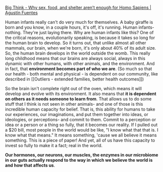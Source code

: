 [Big Think - Why sex, food, and shelter aren’t enough for Homo Sapiens | Agustín Fuentes](https://www.youtube.com/watch?v=WvGUTtYMUco)

Human infants really can't do very much for themselves. A baby giraffe is born and you know, in a couple hours, it's off, it's running. Human infants-nothing. They're just laying there. Why are human infants like this? One of the critical reasons, evolutionarily speaking, is because it takes so long for the human brain to develop. So it turns out, that unlike almost all other mammals, our brain, when we're born, it's only about 40% of its adult size. So, the human brain develops in the world outside the womb. This really long childhood means that our brains are always social, always in this dynamic with other humans, with other animals, and the environment. And in fact, that **environment becomes part of who we are**. (So much so that our health - both mental and physical - is dependent on our community, like described in [[Outliers - extended families, better health outcomes]])

So the brain isn't complete right out of the oven, which means it will develop and evolve with its environment. It also means that **it is dependent on others as it needs someone to learn from**.
That allows us to do some stuff that I think is not seen in other animals- and one of those is this incredible human capacity for belief. That is, this ability for humans to take our experiences, our imaginations, and put them together into ideas, or ideologies, or perceptions- and commit to them. Commit to a perception or idea or a person or a thing so fully, that it becomes our reality. If I pulled out a $20 bill, most people in the world would be like, "I know what that that is. I know what that means." It means something, 'cause we all believe it means something. This is a piece of paper! And yet, all of us have this capacity to invest so fully to make it a fact; real in the world.

**Our hormones, our neurons, our muscles, the enzymes in our microbiome in our guts actually respond to the way in which we believe the world is and how that affects us**.